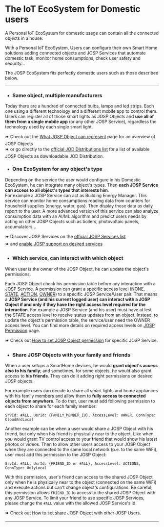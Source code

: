 # The IoT EcoSystem for Domestic users

A Personal IoT EcoSystem for domestic usage can contain all the connected objects
in a house.

With a Personal IoT EcoSystem, Users can configure their own Smart Home solutions
adding connected objects and JOSP Services that automate domestic task, monitor
home consumptions, check user safety and security... 

The JOSP EcoSystem fits perfectly domestic users such as those described below.

---

* ### Same object, multiple manufacturers

Today there are a hundred of connected bulbs, lamps and led strips.
Each one using a different technology and a different mobile app to control them.
Users can register all of those smart lights as JOSP Objects and **use all of
them from a single mobile app** (or any other JOSP Service), regardless the
technology used by each single smart light.

⏩ Check out the [What JOSP Object can represent](../2_new_objects/1_what_object_represent.md)
  page for an overview of JOSP Objects<br/>
⏩ or go directly to the [official JOD Distributions list](/docs/comps/jod_distributions.md)
  for a list of available JOSP Objects as downloadable JOD Distribution.

* ### One EcoSystem for any object's type

Depending on the service the user would configure in his Domestic EcoSystem, he
can integrate many object's types. Then **each JOSP Service can access to all
object's types that interests him**.<br/>
For example a JOSP Service can act as Building Energy Manager. This service can
monitor home consumptions reading data from counters for household supplies
(energy, water, gas). Then display those data as daily report to the user.
A more advanced version of this service can also analyze consumption data with
an AI/ML algorithm and predict users needs by acting on other JOSP Objects such
as boilers, photovoltaic panels, accumulators...

⏩ Discover JOSP Services on the [official JOSP Services list](/docs/comps/jsl_services.md)<br/>
⏩ and [enable JOSP support on desired services](../2_new_objects/1_what_object_represent.md)
 
* ### Which service, can interact with which object

When user is the owner of the JOSP Object, he can update the object's permissions.

Each JOSP Object check his permission table before any interaction with a JOSP
Service. A permission can grant a specific access level ([NONE](/docs/features/permissions.md#none),
[STATE](/docs/features/permissions.md#state), [ACTION](/docs/features/permissions.md#action),
[OWNER](/docs/features/permissions.md#owner)) to a specific JOSP Service/User
pair. That means a **JOSP Service (and his current logged user) can interact with
a JOSP Object if and only if they have the right access level required for the
interaction**. For example a JOSP Service (and his user) must have at lest the
STATE access level to receive status updates from an object. Instead, to update
the object's permission table, the service/user need the OWNER access level.
You can find more details on required access levels on
[JOSP Permission](/docs/features/permissions.md) page.

⏩ Check out [How to set JOSP Object permission](../5_manage_services/2_set_permissions.md)
   for specific JOSP Service.

* ### Share JOSP Objects with your family and friends

When a user setups a SmartHome devices, he would **grant object's access also to
his family**; and sometimes, for some objects, he would also grant access to
**his friends**. They can do it adding right permissions on desired JOSP objects.

For example users can decide to share all smart lights and home appliances with
his family members and allow them to **fully access to connected objects from
anywhere**. To do that, user must add following permission to each object to
share for each family member:
```
SrvId: #ALL, UsrId: {FAMILY_MEMBER_ID}, AccessLevel: OWNER, ConnType: CloudAndLocal
```

Another example can be when a user would share a JOSP Object with his friend,
but only when his friend is physically near to the object. Like when you would
grant TV control access to your friend that would show his latest photos or videos.
Then to allow other users access to your JOSP Object when they are connected to
the same local network (p.e. to the same WiFi), user must add this permission to
the JOSP Object:
```
SrvId: #ALL, UsrId: {FRIEND_ID or #ALL}, AccessLevel: ACTIONS, ConnType: OnlyLocal
```
With this permission, user's friend can access to the shared JOSP Object only
when he is physically near to the object (connected on the same WiFi) and execute
actions but can't change object's configurations. Be careful, this permission
allows ```FRIEND_ID``` to access to the shared JOSP Object with any JOSP Service.
To limit your friend to use specific JOSP Services, please change the ```#ALL```
value with the allowed JOSP Service's id.

⏩ Check out [How to set share JOSP Object](../3_manage_objects/3_share_object_with_users.md)
  with other JOSP Users.

---
